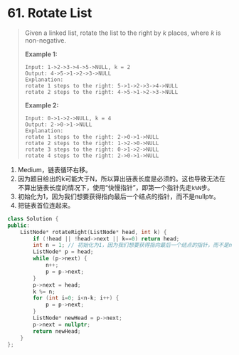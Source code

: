 # 61. Rotate List

> Given a linked list, rotate the list to the right by *k* places, where *k* is non-negative.
>
> **Example 1:**
>
> ```
> Input: 1->2->3->4->5->NULL, k = 2
> Output: 4->5->1->2->3->NULL
> Explanation:
> rotate 1 steps to the right: 5->1->2->3->4->NULL
> rotate 2 steps to the right: 4->5->1->2->3->NULL
> ```
>
> **Example 2:**
>
> ```
> Input: 0->1->2->NULL, k = 4
> Output: 2->0->1->NULL
> Explanation:
> rotate 1 steps to the right: 2->0->1->NULL
> rotate 2 steps to the right: 1->2->0->NULL
> rotate 3 steps to the right: 0->1->2->NULL
> rotate 4 steps to the right: 2->0->1->NULL
> ```

1. Medium，链表循环右移。
2. 因为题目给出的k可能大于N，所以算出链表长度是必须的。这也导致无法在不算出链表长度的情况下，使用“快慢指针”，即第一个指针先走`k%N`步。
3. 初始化为1，因为我们想要获得指向最后一个结点的指针，而不是nullptr。
4. 把链表首位连起来。

```cpp
class Solution {
public:
    ListNode* rotateRight(ListNode* head, int k) {
        if (!head || !head->next || k==0) return head;
        int n = 1; // 初始化为1，因为我们想要获得指向最后一个结点的指针，而不是nullptr。
        ListNode* p = head;
        while (p->next) {
            n++;
            p = p->next;
        }
        p->next = head;
        k %= n;
        for (int i=0; i<n-k; i++) {
            p = p->next;
        }
        ListNode* newHead = p->next;
        p->next = nullptr;
        return newHead;
    }
};
```


